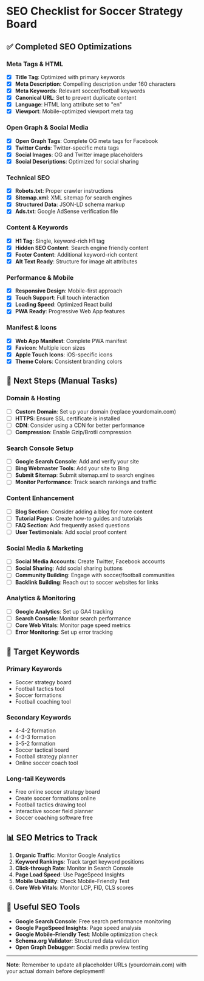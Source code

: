 # SEO Checklist for Soccer Strategy Board

## ✅ Completed SEO Optimizations

### Meta Tags & HTML
- [x] **Title Tag**: Optimized with primary keywords
- [x] **Meta Description**: Compelling description under 160 characters
- [x] **Meta Keywords**: Relevant soccer/football keywords
- [x] **Canonical URL**: Set to prevent duplicate content
- [x] **Language**: HTML lang attribute set to "en"
- [x] **Viewport**: Mobile-optimized viewport meta tag

### Open Graph & Social Media
- [x] **Open Graph Tags**: Complete OG meta tags for Facebook
- [x] **Twitter Cards**: Twitter-specific meta tags
- [x] **Social Images**: OG and Twitter image placeholders
- [x] **Social Descriptions**: Optimized for social sharing

### Technical SEO
- [x] **Robots.txt**: Proper crawler instructions
- [x] **Sitemap.xml**: XML sitemap for search engines
- [x] **Structured Data**: JSON-LD schema markup
- [x] **Ads.txt**: Google AdSense verification file

### Content & Keywords
- [x] **H1 Tag**: Single, keyword-rich H1 tag
- [x] **Hidden SEO Content**: Search engine friendly content
- [x] **Footer Content**: Additional keyword-rich content
- [x] **Alt Text Ready**: Structure for image alt attributes

### Performance & Mobile
- [x] **Responsive Design**: Mobile-first approach
- [x] **Touch Support**: Full touch interaction
- [x] **Loading Speed**: Optimized React build
- [x] **PWA Ready**: Progressive Web App features

### Manifest & Icons
- [x] **Web App Manifest**: Complete PWA manifest
- [x] **Favicon**: Multiple icon sizes
- [x] **Apple Touch Icons**: iOS-specific icons
- [x] **Theme Colors**: Consistent branding colors

## 🔄 Next Steps (Manual Tasks)

### Domain & Hosting
- [ ] **Custom Domain**: Set up your domain (replace yourdomain.com)
- [ ] **HTTPS**: Ensure SSL certificate is installed
- [ ] **CDN**: Consider using a CDN for better performance
- [ ] **Compression**: Enable Gzip/Brotli compression

### Search Console Setup
- [ ] **Google Search Console**: Add and verify your site
- [ ] **Bing Webmaster Tools**: Add your site to Bing
- [ ] **Submit Sitemap**: Submit sitemap.xml to search engines
- [ ] **Monitor Performance**: Track search rankings and traffic

### Content Enhancement
- [ ] **Blog Section**: Consider adding a blog for more content
- [ ] **Tutorial Pages**: Create how-to guides and tutorials
- [ ] **FAQ Section**: Add frequently asked questions
- [ ] **User Testimonials**: Add social proof content

### Social Media & Marketing
- [ ] **Social Media Accounts**: Create Twitter, Facebook accounts
- [ ] **Social Sharing**: Add social sharing buttons
- [ ] **Community Building**: Engage with soccer/football communities
- [ ] **Backlink Building**: Reach out to soccer websites for links

### Analytics & Monitoring
- [ ] **Google Analytics**: Set up GA4 tracking
- [ ] **Search Console**: Monitor search performance
- [ ] **Core Web Vitals**: Monitor page speed metrics
- [ ] **Error Monitoring**: Set up error tracking

## 🎯 Target Keywords

### Primary Keywords
- Soccer strategy board
- Football tactics tool
- Soccer formations
- Football coaching tool

### Secondary Keywords
- 4-4-2 formation
- 4-3-3 formation
- 3-5-2 formation
- Soccer tactical board
- Football strategy planner
- Online soccer coach tool

### Long-tail Keywords
- Free online soccer strategy board
- Create soccer formations online
- Football tactics drawing tool
- Interactive soccer field planner
- Soccer coaching software free

## 📊 SEO Metrics to Track

1. **Organic Traffic**: Monitor Google Analytics
2. **Keyword Rankings**: Track target keyword positions
3. **Click-through Rate**: Monitor in Search Console
4. **Page Load Speed**: Use PageSpeed Insights
5. **Mobile Usability**: Check Mobile-Friendly Test
6. **Core Web Vitals**: Monitor LCP, FID, CLS scores

## 🔗 Useful SEO Tools

- **Google Search Console**: Free search performance monitoring
- **Google PageSpeed Insights**: Page speed analysis
- **Google Mobile-Friendly Test**: Mobile optimization check
- **Schema.org Validator**: Structured data validation
- **Open Graph Debugger**: Social media preview testing

---

**Note**: Remember to update all placeholder URLs (yourdomain.com) with your actual domain before deployment!